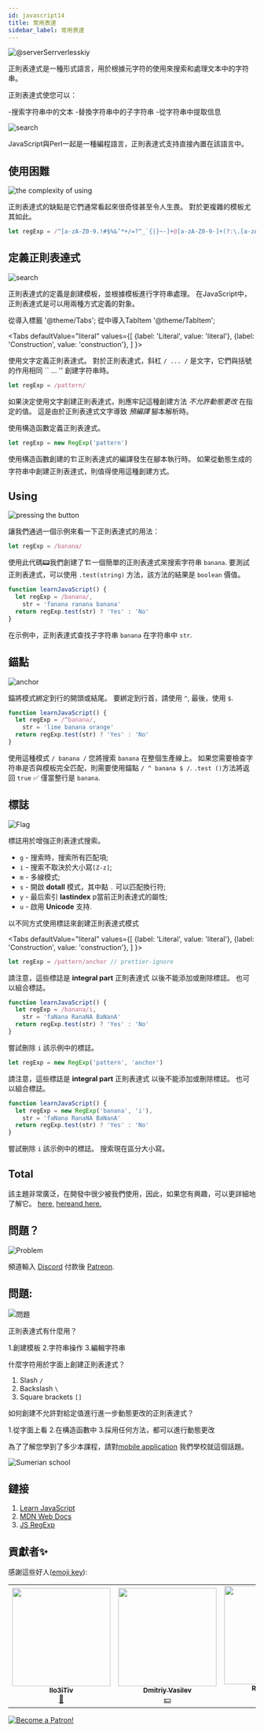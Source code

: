 ```yaml
---
id: javascript14
title: 常用表達
sidebar_label: 常用表達
---
```


![@serverSerrverlesskiy](/img/javascript/headers/13.jpg)

正則表達式是一種形式語言，用於根據元字符的使用來搜索和處理文本中的字符串。

正則表達式使您可以：

-搜索字符串中的文本
-替換字符串中的子字符串
-從字符串中提取信息

![search](https://media.giphy.com/media/l46Cy1rHbQ92uuLXa/giphy.gif)

JavaScript與Perl一起是一種編程語言，正則表達式支持直接內置在該語言中。

## 使用困難

![the complexity of using](https://media.giphy.com/media/5XYsIwzY00ONq/giphy.gif)

正則表達式的缺點是它們通常看起來很奇怪甚至令人生畏。 對於更複雜的模板尤其如此。

```jsx
let regExp = /^[a-zA-Z0-9.!#$%&’*+/=?^_`{|}~-]+@[a-zA-Z0-9-]+(?:\.[a-zA-Z0-9-]+)*$/
```

## 定義正則表達式

![search](https://media.giphy.com/media/RMwYOO5e8pr1lhL8K7/giphy.gif)

正則表達式的定義是創建模板，並根據模板進行字符串處理。 在JavaScript中，正則表達式是可以用兩種方式定義的對象。

從導入標籤 '@theme/Tabs';
從中導入TabItem '@theme/TabItem';

<Tabs
defaultValue="literal"
values={[
{label: 'Literal', value: 'literal'},
{label: 'Construction', value: 'construction'},
]
}>
<TabItem value="literal">

使用文字定義正則表達式。 對於正則表達式，斜杠 `/ ... /` 是文字，它們與括號的作用相同 `` ... '' 創建字符串時。

```jsx
let regExp = /pattern/
```

如果決定使用文字創建正則表達式，則應牢記這種創建方法 _不允許動態更改_ 在指定的值。 這是由於正則表達式文字導致 _預編譯_ 腳本解析時。

  </TabItem>
  
  <TabItem value="construction">

使用構造函數定義正則表達式。

```jsx
let regExp = new RegExp('pattern')
```

使用構造函數創建的🏗️正則表達式的編譯發生在腳本執行時。 如果從動態生成的字符串中創建正則表達式，則值得使用這種創建方式。

  </TabItem>
</Tabs>

## Using

![pressing the button](https://media.giphy.com/media/12hhLP67q6PqCs/giphy.gif)

讓我們通過一個示例來看一下正則表達式的用法：

```jsx
let regExp = /banana/
```

使用此代碼📟我們創建了🏗️一個簡單的正則表達式來搜索字符串 `banana`. 要測試正則表達式，可以使用 `.test(string)` 方法，該方法的結果是 `boolean` 價值。

```jsx live
function learnJavaScript() {
  let regExp = /banana/,
    str = 'fanana ranana banana'
  return regExp.test(str) ? 'Yes' : 'No'
}
```

在示例中，正則表達式查找子字符串 `banana` 在字符串中 `str`.

## 錨點

![anchor](https://media.giphy.com/media/3ohze1LSWrEGCML02Y/giphy.gif)

錨將模式綁定到行的開頭或結尾。 要綁定到行首，請使用 `^`, 最後，使用 `$`.

```jsx live
function learnJavaScript() {
  let regExp = /^banana/,
    str = 'lime banana orange'
  return regExp.test(str) ? 'Yes' : 'No'
}
```

使用這種模式 `/ banana /` 您將搜索 `banana` 在整個生產線上。 如果您需要檢查字符串是否與模板完全匹配，則需要使用錨點 `/ ^ banana $ /`. `.test ()`方法將返回 `true` ✅ 僅當整行是 `banana`.

## 標誌

![Flag](https://media.giphy.com/media/ihRmRCxJuIi3pCORTL/giphy.gif)

標誌用於增強正則表達式搜索。

- `g` - 搜索時，搜索所有匹配項;
- `i` - 搜索不取決於大小寫`[Z-z]`;
- `m` - 多線模式;
- `s` - 開啟 **dotall** 模式，其中點 `.` 可以匹配換行符;
- `y` - 最后索引 **lastindex** p當前正則表達式的屬性;
- `u` - 啟用 **Unicode** 支持.

以不同方式使用標誌來創建正則表達式模式

<Tabs
defaultValue="literal"
values={[
{label: 'Literal', value: 'literal'},
{label: 'Construction', value: 'construction'},
]
}>
<TabItem value="literal">

```jsx
let regExp = /pattern/anchor // prettier-ignore
```

請注意，這些標誌是 **integral part** 正則表達式 以後不能添加或刪除標誌。 也可以組合標誌。

```jsx live
function learnJavaScript() {
  let regExp = /banana/i,
    str = 'faNana RanaNA BaNanA'
  return regExp.test(str) ? 'Yes' : 'No'
}
```

嘗試刪除 `i` 該示例中的標誌。
</TabItem>
<TabItem value="construction">

```jsx
let regExp = new RegExp('pattern', 'anchor')
```

請注意，這些標誌是 **integral part** 正則表達式 以後不能添加或刪除標誌。 也可以組合標誌。

```jsx live
function learnJavaScript() {
  let regExp = new RegExp('banana', 'i'),
    str = 'faNana RanaNA BaNanA'
  return regExp.test(str) ? 'Yes' : 'No'
}
```

嘗試刪除 `i` 該示例中的標誌。 搜索現在區分大小寫。
</TabItem>
</Tabs>

## Total

該主題非常廣泛，在開發中很少被我們使用，因此，如果您有興趣，可以更詳細地了解它。 [here,](https://learn.javascript.ru/regular-expressions) [here](https://developer.mozilla.org/en/docs/Web/JavaScript/Guide/Regular_Expressions)[and here.](https://tuhub.ru/frontend/js-regexp)

## 問題？

![Problem](https://media.giphy.com/media/xTiTnGeUsWOEwsGoG4/giphy.gif)

頻道輸入 [Discord](https://discord.gg/6GDAfXn) 付款後 [Patreon](https://www.patreon.com/javascriptcamp).

## 問題:

![問題](https://media.giphy.com/media/l0HlRnAWXxn0MhKLK/giphy.gif)

正則表達式有什麼用？

1.創建模板
2.字符串操作
3.編輯字符串

什麼字符用於字面上創建正則表達式？

1. Slash `/`
2. Backslash `\`
3. Square brackets `[]`

如何創建不允許對給定值進行進一步動態更改的正則表達式？

1.從字面上看
2.在構造函數中
3.採用任何方法，都可以進行動態更改

為了了解您學到了多少本課程，請對[mobile application](http://onelink.to/njhc95) 我們學校就這個話題。

![Sumerian school](/img/app.png)

## 鏈接

1. [Learn JavaScript](https://learn.javascript.ru/regular-expressions)
2. [MDN Web Docs](https://developer.mozilla.org/ru/docs/Web/JavaScript/Guide/Regular_Expressions)
3. [JS RegExp](https://tuhub.ru/frontend/js-regexp)

## 貢獻者✨

感謝這些好人([emoji key](https://allcontributors.org/docs/en/emoji-key)):

<table>
  <tr> 
    <td align="center"><a href="https://github.com/IIo3iTiv"><img src="https://avatars1.githubusercontent.com/u/72025062?v=4?s=200" width="200px;" alt=""/><br /><sub><b>IIo3iTiv</b></sub></a><br /><a href="https://github.com/gHashTag/react-native-village/commits?author=IIo3iTiv" title="Documentation">📖</a></td>
    <td align="center"><a href="https://fullstackserverless.github.io/"><img src="https://avatars0.githubusercontent.com/u/6774813?v=4?s=200" width="200px;" alt=""/><br /><sub><b>Dmitriy Vasilev</b></sub></a><br /><a href="#financial-gHashTag" title="Financial">💵</a></td>
    <td align="center"><a href="https://github.com/Resoner2005"><img src="https://avatars1.githubusercontent.com/u/75675814?v=4?s=200" width="200px;" alt=""/><br /><sub><b>Resoner2005</b></sub></a><br /><a href="https://github.com/gHashTag/react-native-village/issues?q=author%3AResoner2005" title="Bug reports">🐛 🎨 🖋</a></td>
    <td align="center"><a href="https://github.com/Navernoss"><img src="https://avatars0.githubusercontent.com/u/75784137?v=4?s=200" width="200px;" alt=""/><br /><sub><b>Navernoss</b></sub></a><br /><a href="#content-Navernoss" title="Content">🖋 🐛 🎨 </a></td>
  </tr>
  
</table>

[![Become a Patron!](/img/logo/patreon.jpg)](https://www.patreon.com/bePatron?u=31769291)
